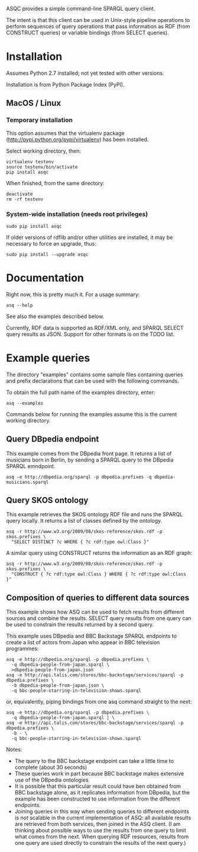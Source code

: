 ASQC provides a simple command-line SPARQL query client.

The intent is that this client can be used in Unix-style pipeline operations to perform sequences of query operations that pass information as RDF (from CONSTRUCT queries) or variable bindings (from SELECT queries).

# Installation

Assumes Python 2.7 installed; not yet tested with other versions.

Installation is from Python Package Index (PyPI).

## MacOS / Linux

### Temporary installation

This option assumes that the virtualenv package (http://pypi.python.org/pypi/virtualenv) has been installed.

Select working directory, then:

    virtualenv testenv
    source testenv/bin/activate
    pip install asqc

When finished, from the same directory:

    deactivate
    rm -rf testenv

### System-wide installation (needs root privileges)

    sudo pip install asqc

If older versions of rdflib and/or other utilities are installed, it may be necessary to force an upgrade, thus:

    sudo pip install --upgrade asqc

# Documentation

Right now, this is pretty much it.  For a usage summary:

    asq --help

See also the examples described below.

Currently, RDF data is supported as RDF/XML only, and SPARQL SELECT query results as JSON.  Support for other formats is on the TODO list.

# Example queries

The directory "examples" contains some sample files containing queries and prefix declarations that can be used with the following commands.

To obtain the full path name of the examples directory, enter:

    asq --examples

Commands below for running the examples assume this is the current working directory.

## Query DBpedia endpoint

This example comes from the DBpedia front page.  It returns a list of musicians born in Berlin, by sending a SPARQL query to the DBpedia SPARQL emndpoint.

    asq -e http://dbpedia.org/sparql -p dbpedia.prefixes -q dbpedia-musicians.sparql 

## Query SKOS ontology

This example retrieves the SKOS ontology RDF file and runs the SPARQL query locally.  It returns a list of classes defined by the ontology.

    asq -r http://www.w3.org/2009/08/skos-reference/skos.rdf -p skos.prefixes \
      "SELECT DISTINCT ?c WHERE { ?c rdf:type owl:Class }"

A similar query using CONSTRUCT returns the information as an RDF graph:

    asq -r http://www.w3.org/2009/08/skos-reference/skos.rdf -p skos.prefixes \
      "CONSTRUCT { ?c rdf:type owl:Class } WHERE { ?c rdf:type owl:Class }"

## Composition of queries to different data sources

This example shows how ASQ can be used to fetch results from different sources and combine the results.  SELECT query results from one query can be used to constrain the results returned by a second query.

This example uses DBpedia and BBC Backstage SPARQL endpoints to create a list of actors from Japan who appear in BBC television programmes:

    asq -e http://dbpedia.org/sparql -p dbpedia.prefixes \
      -q dbpedia-people-from-japan.sparql \
      >dbpedia-people-from-japan.json
    asq -e http://api.talis.com/stores/bbc-backstage/services/sparql -p dbpedia.prefixes \
      -b dbpedia-people-from-japan.json \
      -q bbc-people-starring-in-television-shows.sparql

or, equivalently, piping bindings from one asq command straight to the next:

    asq -e http://dbpedia.org/sparql -p dbpedia.prefixes \
      -q dbpedia-people-from-japan.sparql | \
    asq -e http://api.talis.com/stores/bbc-backstage/services/sparql -p dbpedia.prefixes \
      -b - \
      -q bbc-people-starring-in-television-shows.sparql

Notes:
* The query to the BBC backstage endpoint can take a little time to complete (about 30 seconds)
* These queries work in part because BBC backstage makes extensive use of the DBpedia ontologies
* It is possible that this particular result could have ben obtained from BBC backstage alone, as it replicates information from DBpedia, but the example has been constructed to use information from the different endpoints.
* Joining queries in this way when sending queries to different endpoints is *not* scalable in the current implementation of ASQ: all available results are retrieved from both services, then joined in the ASQ client.  (I am thinking about possible ways to use the results from one query to limit what comes from the next.  When querying RDF resources, results from one query are used directly to constrain the results of the next query.)


